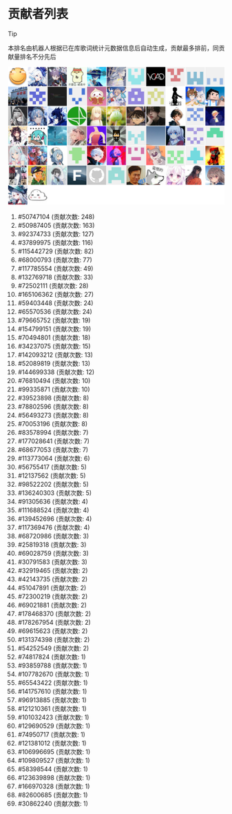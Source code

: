 # 贡献者列表

> [!TIP]
> 本排名由机器人根据已在库歌词统计元数据信息后自动生成，贡献最多排前，同贡献量排名不分先后

![贡献者头像画廊](./CONTRIBUTORS.svg)

1. #50747104 (贡献次数: 248)
2. #50987405 (贡献次数: 163)
3. #92374733 (贡献次数: 127)
4. #37899975 (贡献次数: 116)
5. #115442729 (贡献次数: 82)
6. #68000793 (贡献次数: 77)
7. #117785554 (贡献次数: 49)
8. #132769718 (贡献次数: 33)
9. #72502111 (贡献次数: 28)
10. #165106362 (贡献次数: 27)
11. #59403448 (贡献次数: 24)
12. #65570536 (贡献次数: 24)
13. #79665752 (贡献次数: 19)
14. #154799151 (贡献次数: 19)
15. #70494801 (贡献次数: 18)
16. #34237075 (贡献次数: 15)
17. #142093212 (贡献次数: 13)
18. #52089819 (贡献次数: 13)
19. #144699338 (贡献次数: 12)
20. #76810494 (贡献次数: 10)
21. #99335871 (贡献次数: 10)
22. #39523898 (贡献次数: 8)
23. #78802596 (贡献次数: 8)
24. #56493273 (贡献次数: 8)
25. #70053196 (贡献次数: 8)
26. #83578994 (贡献次数: 7)
27. #177028641 (贡献次数: 7)
28. #68677053 (贡献次数: 7)
29. #113773064 (贡献次数: 6)
30. #56755417 (贡献次数: 5)
31. #12137562 (贡献次数: 5)
32. #98522202 (贡献次数: 5)
33. #136240303 (贡献次数: 5)
34. #91305636 (贡献次数: 4)
35. #111688524 (贡献次数: 4)
36. #139452696 (贡献次数: 4)
37. #117369476 (贡献次数: 4)
38. #68720986 (贡献次数: 3)
39. #25819318 (贡献次数: 3)
40. #69028759 (贡献次数: 3)
41. #30791583 (贡献次数: 3)
42. #32919465 (贡献次数: 2)
43. #42143735 (贡献次数: 2)
44. #51047891 (贡献次数: 2)
45. #72300219 (贡献次数: 2)
46. #69021881 (贡献次数: 2)
47. #178468370 (贡献次数: 2)
48. #178267954 (贡献次数: 2)
49. #69615623 (贡献次数: 2)
50. #131374398 (贡献次数: 2)
51. #54252549 (贡献次数: 2)
52. #74817824 (贡献次数: 1)
53. #93859788 (贡献次数: 1)
54. #107782670 (贡献次数: 1)
55. #65543422 (贡献次数: 1)
56. #141757610 (贡献次数: 1)
57. #96913885 (贡献次数: 1)
58. #121210361 (贡献次数: 1)
59. #101032423 (贡献次数: 1)
60. #129690529 (贡献次数: 1)
61. #74950717 (贡献次数: 1)
62. #121381012 (贡献次数: 1)
63. #106996695 (贡献次数: 1)
64. #109809527 (贡献次数: 1)
65. #58398544 (贡献次数: 1)
66. #123639898 (贡献次数: 1)
67. #166970328 (贡献次数: 1)
68. #82600685 (贡献次数: 1)
69. #30862240 (贡献次数: 1)
